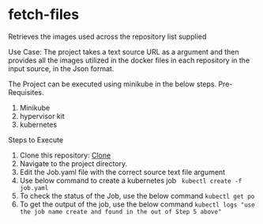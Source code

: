 # fetch-files
Retrieves the images used across the repository list supplied

Use Case:
The project takes a text source URL as a argument and then provides all the images utilized in the docker files in each repository in the input source, in the Json format.

The Project can be executed using minikube in the below steps.
Pre-Requisites.
1. Minikube
2. hypervisor kit
3. kubernetes

Steps to Execute
1. Clone this repository: [Clone](https://github.com/vijayPagi/fetch-files.git)
2. Navigate to the project directory.
3. Edit the Job.yaml file with the correct source text file argument
4. Use below command to create a kubernetes job
      ``` kubectl create -f job.yaml```
5. To check the status of the Job, use the below command
       ```kubectl get po```
6. To get the output of the job, use the below command
       ```kubectl logs "use the job name create and found in the out of Step 5 above"```
